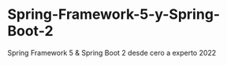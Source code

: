 # Spring-Framework-5-y-Spring-Boot-2
Spring Framework 5 &amp; Spring Boot 2 desde cero a experto 2022
